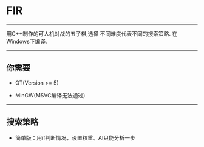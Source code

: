 # FIR

-----

用C++制作的可人机对战的五子棋,选择
不同难度代表不同的搜索策略.
在Windows下编译.

-----

## 你需要

* QT(Version >= 5)

* MinGW(MSVC编译无法通过)

-----

## 搜索策略

* 简单版：用if判断情况，设置权重。AI只能分析一步

